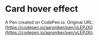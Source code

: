 # Card hover effect

A Pen created on CodePen.io. Original URL: [https://codepen.io/aaroniker/pen/yLEPJXj](https://codepen.io/aaroniker/pen/yLEPJXj).

